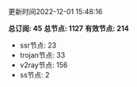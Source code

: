 更新时间2022-12-01 15:48:16

**总订阅: 45**
**总节点: 1127**
**有效节点: 214**
- ssr节点: 23
- trojan节点: 33
- v2ray节点: 156
- ss节点: 2
